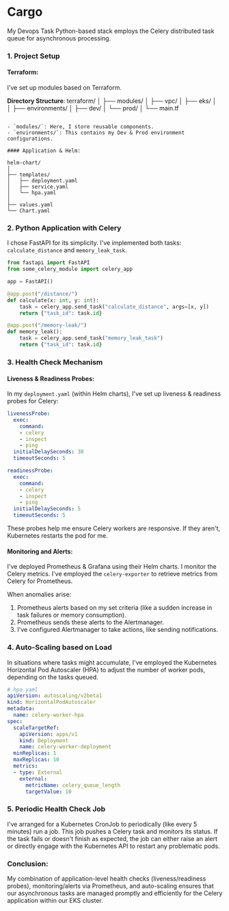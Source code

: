 # Cargo
My Devops Task
Python-based stack employs the Celery distributed task queue for asynchronous processing.

### 1. **Project Setup**

#### Terraform:
I've set up modules based on Terraform.

**Directory Structure**:
terraform/
│
├── modules/
│   ├── vpc/
│   ├── eks/
│   
│
├── environments/
│   ├── dev/
│   └── prod/
│
└── main.tf
```

- `modules/`: Here, I store reusable components.
- `environments/`: This contains my Dev & Prod environment configurations.

#### Application & Helm:

helm-chart/
│
├── templates/
│   ├── deployment.yaml
│   ├── service.yaml
│   └── hpa.yaml
│
├── values.yaml
└── Chart.yaml
```

### 2. **Python Application with Celery**

I chose FastAPI for its simplicity. I've implemented both tasks: `calculate_distance` and `memory_leak_task`.

```python
from fastapi import FastAPI
from some_celery_module import celery_app

app = FastAPI()

@app.post("/distance/")
def calculate(x: int, y: int):
    task = celery_app.send_task("calculate_distance", args=[x, y])
    return {"task_id": task.id}

@app.post("/memory-leak/")
def memory_leak():
    task = celery_app.send_task("memory_leak_task")
    return {"task_id": task.id}
```

### 3. **Health Check Mechanism**

#### Liveness & Readiness Probes:

In my `deployment.yaml` (within Helm charts), I've set up liveness & readiness probes for Celery:

```yaml
livenessProbe:
  exec:
    command:
    - celery
    - inspect
    - ping
  initialDelaySeconds: 30
  timeoutSeconds: 5

readinessProbe:
  exec:
    command:
    - celery
    - inspect
    - ping
  initialDelaySeconds: 5
  timeoutSeconds: 5
```

These probes help me ensure Celery workers are responsive. If they aren't, Kubernetes restarts the pod for me.

#### Monitoring and Alerts:

I've deployed Prometheus & Grafana using their Helm charts. I monitor the Celery metrics. I've employed the `celery-exporter` to retrieve metrics from Celery for Prometheus.

When anomalies arise:

1. Prometheus alerts based on my set criteria (like a sudden increase in task failures or memory consumption).
2. Prometheus sends these alerts to the Alertmanager.
3. I've configured Alertmanager to take actions, like sending notifications.

### 4. **Auto-Scaling based on Load**

In situations where tasks might accumulate, I've employed the Kubernetes Horizontal Pod Autoscaler (HPA) to adjust the number of worker pods, depending on the tasks queued.

```yaml
# hpa.yaml
apiVersion: autoscaling/v2beta1
kind: HorizontalPodAutoscaler
metadata:
  name: celery-worker-hpa
spec:
  scaleTargetRef:
    apiVersion: apps/v1
    kind: Deployment
    name: celery-worker-deployment
  minReplicas: 1
  maxReplicas: 10
  metrics:
  - type: External
    external:
      metricName: celery_queue_length
      targetValue: 10
```

### 5. **Periodic Health Check Job**

I've arranged for a Kubernetes CronJob to periodically (like every 5 minutes) run a job. This job pushes a Celery task and monitors its status. If the task fails or doesn't finish as expected, the job can either raise an alert or directly engage with the Kubernetes API to restart any problematic pods.

### Conclusion:

My combination of application-level health checks (liveness/readiness probes), monitoring/alerts via Prometheus, and auto-scaling ensures that our asynchronous tasks are managed promptly and efficiently for the Celery application within our EKS cluster.